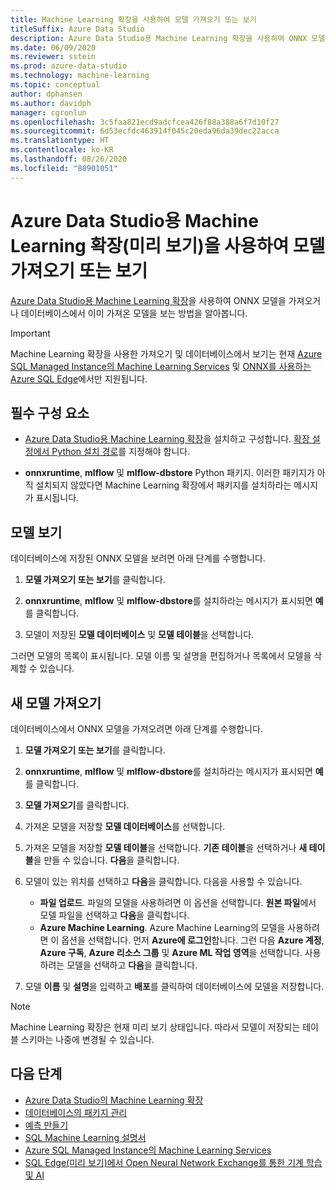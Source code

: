 ```yaml
---
title: Machine Learning 확장을 사용하여 모델 가져오기 또는 보기
titleSuffix: Azure Data Studio
description: Azure Data Studio용 Machine Learning 확장을 사용하여 ONNX 모델을 가져오거나 데이터베이스에서 이미 가져온 모델을 보는 방법을 알아봅니다.
ms.date: 06/09/2020
ms.reviewer: sstein
ms.prod: azure-data-studio
ms.technology: machine-learning
ms.topic: conceptual
author: dphansen
ms.author: davidph
manager: cgronlun
ms.openlocfilehash: 3c5faa821ecd9adcfcea426f88a388a6f7d10f27
ms.sourcegitcommit: 6d53ecfdc463914f045c20eda96da39dec22acca
ms.translationtype: HT
ms.contentlocale: ko-KR
ms.lasthandoff: 08/26/2020
ms.locfileid: "88901051"
---
```

# <a name="import-or-view-models-with-machine-learning-extension-preview-for-azure-data-studio"></a>Azure Data Studio용 Machine Learning 확장(미리 보기)을 사용하여 모델 가져오기 또는 보기

[Azure Data Studio용 Machine Learning 확장](machine-learning-extension.md)을 사용하여 ONNX 모델을 가져오거나 데이터베이스에서 이미 가져온 모델을 보는 방법을 알아봅니다.

> [!IMPORTANT]
> Machine Learning 확장을 사용한 가져오기 및 데이터베이스에서 보기는 현재 [Azure SQL Managed Instance의 Machine Learning Services](/azure/azure-sql/managed-instance/machine-learning-services-overview) 및 [ONNX를 사용하는 Azure SQL Edge](/azure/azure-sql-edge/onnx-overview)에서만 지원됩니다.

## <a name="prerequisites"></a>필수 구성 요소

- [Azure Data Studio용 Machine Learning 확장](machine-learning-extension.md)을 설치하고 구성합니다. [확장 설정에서 Python 설치 경로](machine-learning-extension.md#settings)를 지정해야 합니다.

- **onnxruntime**, **mlflow** 및 **mlflow-dbstore** Python 패키지. 이러한 패키지가 아직 설치되지 않았다면 Machine Learning 확장에서 패키지를 설치하라는 메시지가 표시됩니다.

## <a name="view-models"></a>모델 보기

데이터베이스에 저장된 ONNX 모델을 보려면 아래 단계를 수행합니다.

1. **모델 가져오기 또는 보기**를 클릭합니다.

1. **onnxruntime**, **mlflow** 및 **mlflow-dbstore**를 설치하라는 메시지가 표시되면 **예**를 클릭합니다.

1. 모델이 저장된 **모델 데이터베이스** 및 **모델 테이블**을 선택합니다.

그러면 모델의 목록이 표시됩니다. 모델 이름 및 설명을 편집하거나 목록에서 모델을 삭제할 수 있습니다.

## <a name="import-a-new-model"></a>새 모델 가져오기

데이터베이스에서 ONNX 모델을 가져오려면 아래 단계를 수행합니다.

1. **모델 가져오기 또는 보기**를 클릭합니다.

1. **onnxruntime**, **mlflow** 및 **mlflow-dbstore**를 설치하라는 메시지가 표시되면 **예**를 클릭합니다.

1. **모델 가져오기**를 클릭합니다.

1. 가져온 모델을 저장할 **모델 데이터베이스**를 선택합니다.

1. 가져온 모델을 저장할 **모델 테이블**을 선택합니다. **기존 테이블**을 선택하거나 **새 테이블**을 만들 수 있습니다. **다음**을 클릭합니다.

1. 모델이 있는 위치를 선택하고 **다음**을 클릭합니다. 다음을 사용할 수 있습니다.
    - **파일 업로드**. 파일의 모델을 사용하려면 이 옵션을 선택합니다. **원본 파일**에서 모델 파일을 선택하고 **다음**을 클릭합니다.
    - **Azure Machine Learning**. Azure Machine Learning의 모델을 사용하려면 이 옵션을 선택합니다. 먼저 **Azure에 로그인**합니다. 그런 다음 **Azure 계정**, **Azure 구독**, **Azure 리소스 그룹** 및 **Azure ML 작업 영역**을 선택합니다. 사용하려는 모델을 선택하고 **다음**을 클릭합니다.

1. 모델 **이름** 및 **설명**을 입력하고 **배포**를 클릭하여 데이터베이스에 모델을 저장합니다.

> [!NOTE]
> Machine Learning 확장은 현재 미리 보기 상태입니다. 따라서 모델이 저장되는 테이블 스키마는 나중에 변경될 수 있습니다.

## <a name="next-steps"></a>다음 단계

- [Azure Data Studio의 Machine Learning 확장](machine-learning-extension.md)
- [데이터베이스의 패키지 관리](machine-learning-extension-manage-packages.md)
- [예측 만들기](machine-learning-extension-predictions.md)
- [SQL Machine Learning 설명서](../machine-learning/index.yml)
- [Azure SQL Managed Instance의 Machine Learning Services](/azure/azure-sql/managed-instance/machine-learning-services-overview)
- [SQL Edge(미리 보기)에서 Open Neural Network Exchange를 통한 기계 학습 및 AI](/azure/azure-sql-edge/onnx-overview)
